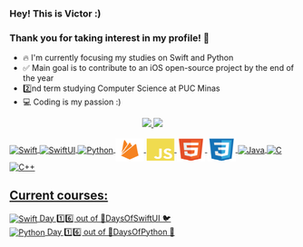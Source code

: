 <h4 align="center">

### Hey! This is Victor :)

### Thank you for taking interest in my profile! 🥳

- :fire: I'm currently focusing my studies on Swift and Python
- ✅ Main goal is to contribute to an iOS open-source project by the end of the year
- :two:nd term studying Computer Science at PUC Minas
- 💻 Coding is my passion :)

<div align="center">
  <a href="https://github.com/vcolen">
  <img height="180em" src="https://github-readme-stats.vercel.app/api?username=vcolen&show_icons=true&theme=chartreuse-dark&include_all_commits=true&count_private=true"/>
  <img height="180em" src="https://github-readme-stats.vercel.app/api/top-langs/?username=vcolen&layout=compact&langs_count=7&theme=chartreuse-dark"/>
</div>

<div style="display: inline_block"><br>
   <img align="center" alt="Swift" height="40" width="50" src="https://cdn.jsdelivr.net/gh/devicons/devicon/icons/swift/swift-original.svg"/>
   <img align="center" alt="SwiftUI" height="50" width="60" src="https://img.icons8.com/color/48/000000/swiftui.png"/>
   <img align="center" alt="Python" height="40" width="50" src="https://cdn.jsdelivr.net/gh/devicons/devicon/icons/python/python-original.svg"/>
   <img align="center" alt="Firebase" height="40" width="50" src="https://raw.githubusercontent.com/devicons/devicon/master/icons/firebase/firebase-plain.svg" />
   <img align="center" alt="JavaScript" height="40" width="50" src="https://raw.githubusercontent.com/devicons/devicon/master/icons/javascript/javascript-plain.svg">
   <img align="center" alt="html" height="40" width="50" src="https://raw.githubusercontent.com/devicons/devicon/master/icons/html5/html5-original.svg" />
   <img align="center" alt="css" height="40" width="50" src="https://raw.githubusercontent.com/devicons/devicon/master/icons/css3/css3-original.svg">
   <img align="center" alt="Java" height="40" width="50" src="https://cdn.jsdelivr.net/gh/devicons/devicon/icons/java/java-original.svg" />
   <img align="center" alt="C" height="40" width="50" src="https://cdn.jsdelivr.net/gh/devicons/devicon/icons/c/c-original.svg" />
   <img align="center" alt="C++" height="40" width="50" src="https://cdn.jsdelivr.net/gh/devicons/devicon/icons/cplusplus/cplusplus-original.svg" />
</div>
  
## Current courses:
  <div style="display: inline_block">
    <img align="center" alt="Swift" height="40" width="50" src="https://cdn.jsdelivr.net/gh/devicons/devicon/icons/swift/swift-original.svg"/>
    Day 1️⃣6️⃣ out of 💯DaysOfSwiftUI 🐦
    <br>
    <img align="center" alt="Python" height="40" width="50" src="https://cdn.jsdelivr.net/gh/devicons/devicon/icons/python/python-original.svg"/>
    Day 1️⃣6️⃣ out of 💯DaysOfPython 🐍
